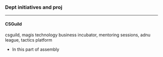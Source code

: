 ### Dept initiatives and proj

---

#### CSGuild
csguild, magis technology business incubator, mentoring sessions, adnu league, tactics platform

- In this part of assembly

